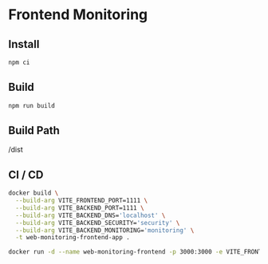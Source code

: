 # Frontend Monitoring

## Install

```bash
npm ci
```

## Build

```bash
npm run build
```

## Build Path

/dist

## CI / CD

```bash
docker build \
  --build-arg VITE_FRONTEND_PORT=1111 \
  --build-arg VITE_BACKEND_PORT=1111 \
  --build-arg VITE_BACKEND_DNS='localhost' \
  --build-arg VITE_BACKEND_SECURITY='security' \
  --build-arg VITE_BACKEND_MONITORING='monitoring' \
  -t web-monitoring-frontend-app .

docker run -d --name web-monitoring-frontend -p 3000:3000 -e VITE_FRONTEND_PORT=3000 web-monitoring-frontend-app
```